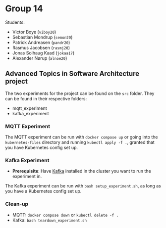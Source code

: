 # Group 14

Students:

- Victor Boye (`viboy20`)
- Sebastian Mondrup (`semon20`)
- Patrick Andreasen (`pandr20`)
- Rasmus Jacobsen (`rasmj20`)
- Jonas Solhaug Kaad (`jokaa17`)
- Alexander Nørup (`alnoe20`)

## Advanced Topics in Software Architecture project

The two experiments for the project can be found on the `src` folder. They can be found in their respective folders:

- mqtt_experiment
- kafka_experiment

### MQTT Experiment

The MQTT experiment can be run with `docker compose up` or going into the `kubernetes-files` directory and running `kubectl apply -f .`, granted that you have Kubernetes config set up.

### Kafka Experiment

- **Prerequisite**: Have [Kafka](https://kafka.apache.org/downloads) installed in the cluster you want to run the experiment in.

The Kafka experiment can be run with `bash setup_experiment.sh`, as long as you have a Kubernetes config set up.

### Clean-up

- MQTT: `docker compose down` or `kubectl delete -f .`
- Kafka: `bash teardown_experiment.sh`
